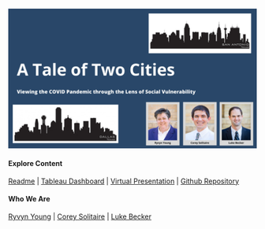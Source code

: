![](https://raw.githubusercontent.com/SVI-Capstone/a_tale_of_two_cities.github.io/main/Corey's%20Slides.jpg)
#### Explore Content
[Readme](https://github.com/SVI-Capstone/svi_capstone/blob/main/README.md)  | [Tableau Dashboard](https://public.tableau.com/profile/ryvyn.young#!/vizhome/SVIandCOVID/StorySVIandCases?publish=yes)   |   [Virtual Presentation]()   |   [Github Repository](https://github.com/SVI-Capstone/svi_capstone)
#### Who We Are
[Ryvyn Young](https://github.com/RyvynYoung)   |   [Corey Solitaire](https://github.com/CSolitaire)   |   [Luke Becker](https://github.com/lukewbecker)

